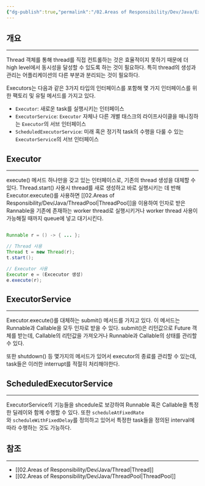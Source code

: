 ```yaml
---
{"dg-publish":true,"permalink":"/02.Areas of Responsibility/Dev/Java/Executors/","tags":["java","dev","concurrency","thread"],"noteIcon":""}
---
```


## 개요
---
Thread 객체를 통해 thread를 직접 컨트롤하는 것은 효율적이지 못하기 때문에 더 high level에서 동시성을 달성할 수 있도록 하는 것이 필요하다. 특히 thread의 생성과 관리는 어플리케이션의 다른 부분과 분리되는 것이 필요하다. 

Executors는 다음과 같은 3가지 타입의 인터페이스를 포함해 몇 가지 인터페이스를 위한 팩토리 및 유틸 메서드를 가지고 있다.
- `Executor`: 새로운 task를 실행시키는 인터페이스
- `ExecutorService`: `Executor` 자체나 다른 개별 태스크의 라이프사이클을 매니징하는 `Executor`의 서브 인터페이스
- `ScheduledExecutorService`: 미래 혹은 정기적 task의 수행을 다룰 수 있는 `ExecutorService`의 서브 인터페이스
## Executor
---
execute() 메서드 하나만을 갖고 있는 인터페이스로, 기존의 thread 생성을 대체할 수 있다. Thread.start() 사용시 thread를 새로 생성하고 바로 실행시키는 데 반해 Executor.execute()를 사용하면 [[02.Areas of Responsibility/Dev/Java/ThreadPool\|ThreadPool]]을 이용하여 인자로 받은 Rannable을 기존에 존재하는 worker thread로 실행시키거나 worker thread 사용이 가능해질 때까지 queue에 넣고 대기시킨다.
```java

Runnable r = () -> { ... };

// Thread 사용
Thread t = new Thread(r);
t.start();

// Executor 사용
Executor e = (Excecutor 생성)
e.execute(r);
```
## ExecutorService
---
Executor.execute()를 대체하는 submit() 메서드를 가지고 있다. 이 메서드는 Runnable과 Callable을 모두 인자로 받을 수 있다. submit()은 리턴값으로 Future 객체를 받는데, Callable의 리턴값을 가져오거나 Runnable과 Callable의 상태를 관리할 수 있다. 

또한 shutdown() 등 몇가지의 메서드가 있어서 executor의 종료를 관리할 수 있는데, task들은 이러한 interrupt를 적절히 처리해야한다.
## ScheduledExecutorService
---
ExecutorService의 기능들을 shcedule로 보강하여 Runnable 혹은 Callable을 특정한 딜레이와 함께 수행할 수 있다. 또한 `scheduleAtFixedRate`와 `scheduleWithFixedDelay`를 정의하고 있어서 특정한 task들을 정의된 interval에 따라 수행하는 것도 가능하다.
## 참조
---
- [[02.Areas of Responsibility/Dev/Java/Thread\|Thread]]
- [[02.Areas of Responsibility/Dev/Java/ThreadPool\|ThreadPool]]





